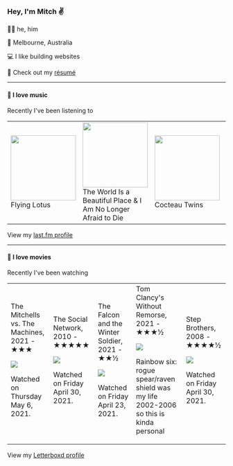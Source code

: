 <article><h3>Hey, I&#x27;m Mitch ✌️</h3><section><p>🙆‍♂️ he, him</p><p>📍 Melbourne, Australia</p><p>💻 I like building websites</p><p>📝 Check out my <a href="https://github.com/my-slab/resume">résumé</a></p></section><hr/><section><h4>💽 I love music</h4><p>Recently I&#x27;ve been listening to</p><table><tbody><td><img src="https://lastfm.freetls.fastly.net/i/u/174s/50227cde795b4702c7b4d7ddcf0b85ff.png" height="150px" alt="" role="presentation"/><br/>Flying Lotus</td><td><img src="https://lastfm.freetls.fastly.net/i/u/174s/640a079125b040d7b3a26beebad91a2b.png" height="150px" alt="" role="presentation"/><br/>The World Is a Beautiful Place &amp; I Am No Longer Afraid to Die</td><td><img src="https://lastfm.freetls.fastly.net/i/u/174s/5a73102ca5f3740aabf9300f4f33a682.png" height="150px" alt="" role="presentation"/><br/>Cocteau Twins</td><td><img src="https://lastfm.freetls.fastly.net/i/u/174s/b18a7bf5b1354938c924ab0bc1d5bbde.png" height="150px" alt="" role="presentation"/><br/>Four Tet</td><td><img src="https://lastfm.freetls.fastly.net/i/u/174s/4be1fbd9d6734fa6a9185f5654b03795.png" height="150px" alt="" role="presentation"/><br/>Asobi Seksu</td></tbody></table><span>View my <a href="https://www.last.fm/user/mylsb">last.fm profile</a></span></section><hr/><section><h4>📼 I love movies</h4><p>Recently I&#x27;ve been watching</p><table><tbody><td>The Mitchells vs. The Machines, 2021 - ★★★<br/><span> <p><img src="https://a.ltrbxd.com/resized/film-poster/4/3/1/8/8/8/431888-the-mitchells-vs-the-machines-0-500-0-750-crop.jpg?k=fdc12b2a91"/></p> <p>Watched on Thursday May 6, 2021.</p> </span></td><td>The Social Network, 2010 - ★★★★★<br/><span> <p><img src="https://a.ltrbxd.com/resized/sm/upload/nw/cm/pa/ai/sGQv3ZMZBDBnl3z42Q0mEQ5uiDe-0-500-0-750-crop.jpg?k=8e1442ce94"/></p> <p>Watched on Friday April 30, 2021.</p> </span></td><td>The Falcon and the Winter Soldier, 2021 - ★★½<br/><span> <p><img src="https://a.ltrbxd.com/resized/film-poster/6/7/1/8/1/4/671814-the-falcon-and-the-winter-soldier-0-500-0-750-crop.jpg?k=71aa24edef"/></p> <p>Watched on Friday April 23, 2021.</p> </span></td><td>Tom Clancy&#x27;s Without Remorse, 2021 - ★★★½<br/><span> <p><img src="https://a.ltrbxd.com/resized/film-poster/4/9/5/7/0/6/495706-tom-clancy-s-without-remorse-0-500-0-750-crop.jpg?k=b8f59cda63"/></p> <p>Rainbow six: rogue spear/raven shield was my life 2002-2006 so this is kinda personal</p> </span></td><td>Step Brothers, 2008 - ★★★★½<br/><span> <p><img src="https://a.ltrbxd.com/resized/film-poster/4/4/7/6/8/44768-step-brothers-0-500-0-750-crop.jpg?k=50f27c4149"/></p> <p>Watched on Friday April 30, 2021.</p> </span></td></tbody></table><span>View my <a href="https://letterboxd.com/myslab/">Letterboxd profile</a></span></section></article>